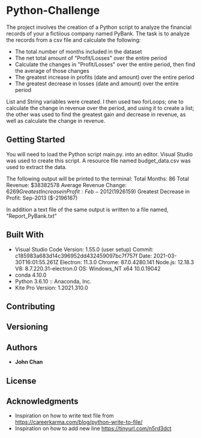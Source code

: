 # Python-Challenge

The project involves the creation of a Python script to analyze the financial records of your a fictiious company named PyBank. The task is to analyze the records from a csv file and calculate the following:
* The total number of months included in the dataset
* The net total amount of "Profit/Losses" over the entire period
* Calculate the changes in "Profit/Losses" over the entire period, then find the average of those changes
* The greatest increase in profits (date and amount) over the entire period
* The greatest decrease in losses (date and amount) over the entire period

List and String variables were created. I then used two forLoops; one to calculate the change in revenue over the period, and using it to create a list; the other was used to find the greatest gain and decrease in revenue, as well as calculate the change in revenue.  

## Getting Started

You will need to load the Python script main.py. into an editor. Visual Studio was used to create this script. A resource file named budget_data.csv was used to extract the data.

The following output will be printed to the terminal:
Total Months: 86
Total Revenue: $38382578
Average Revenue Change: $6269
Greatest Increase in Profit: Feb-2012 ($1926159) 
Greatest Decrease in Profit: Sep-2013 ($-2196167)

In addition a text file of the same output is written to a file named, "Report_PyBank.txt"

## Built With

* Visual Studio Code Version: 1.55.0 (user setup)
Commit: c185983a683d14c396952dd432459097bc7f757f
Date: 2021-03-30T16:01:55.261Z
Electron: 11.3.0
Chrome: 87.0.4280.141
Node.js: 12.18.3
V8: 8.7.220.31-electron.0
OS: Windows_NT x64 10.0.19042
* conda 4.10.0
* Python 3.6.10 :: Anaconda, Inc.
* Kite Pro Version: 1.2021.310.0
## Contributing


## Versioning


## Authors

* **John Chan**


## License


## Acknowledgments

* Inspiration on how to write text file from https://careerkarma.com/blog/python-write-to-file/
* Inspiration on how to add new line https://tinyurl.com/n5rd3dct
